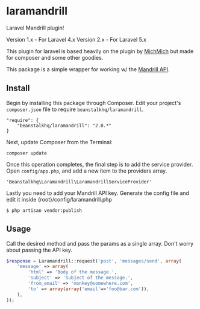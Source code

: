 laramandrill
============

Laravel Mandrill plugin!

Version 1.x - For Laravel 4.x
Version 2.x - For Laravel 5.x

This plugin for laravel is based heavily on the plugin by [MichMich](https://github.com/MichMich/laravel-mandrill) but made for composer and some other goodies.

This package is a simple wrapper for working w/ the [Mandrill API](http://mandrillapp.com/api/docs/).

## Install ##

Begin by installing this package through Composer. Edit your project's `composer.json` file to require `beanstalkhq/laramandrill`.

	"require": {
		"beanstalkhq/laramandrill": "2.0.*"
	}

Next, update Composer from the Terminal:

    composer update

Once this operation completes, the final step is to add the service provider. Open `config/app.php`, and add a new item to the providers array.

    'Beanstalkhq\Laramandrill\LaramandrillServiceProvider'
    
Lastly you need to add your Mandrill API key. Generate the config file and edit it inside {root}/config/laramandrill.php

    $ php artisan vendor:publish


## Usage ##

Call the desired method and pass the params as a single array.  Don't worry about passing the API key.

```php
$response = Laramandrill::request('post', 'messages/send', array(
	'message' => array(
		'html' => 'Body of the message.',
		'subject' => 'Subject of the message.',
		'from_email' => 'monkey@somewhere.com',
		'to' => array(array('email'=>'foo@bar.com')),
	),
));
```
